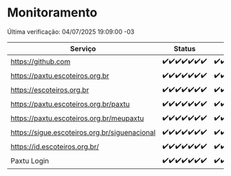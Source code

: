 # Monitoramento

Última verificação: 04/07/2025 19:09:00 -03

|Serviço|Status|Últimas 24h|
|---|---|---|
|https://github.com|<span title="2025-06-27: OK=23">✔️</span><span title="2025-06-28: OK=23">✔️</span><span title="2025-06-29: OK=23">✔️</span><span title="2025-06-30: OK=23">✔️</span><span title="2025-07-01: OK=23">✔️</span><span title="2025-07-02: OK=23">✔️</span><span title="2025-07-03: OK=21">✔️</span>|<span title="03/07/2025 19:09:00 -03 : 200">✔️</span><span title="03/07/2025 20:09:00 -03 : 200">✔️</span><span title="03/07/2025 21:49:00 -03 : 200">✔️</span><span title="03/07/2025 23:41:00 -03 : 200">✔️</span><span title="04/07/2025 00:42:00 -03 : 200">✔️</span><span title="04/07/2025 01:19:00 -03 : 200">✔️</span><span title="04/07/2025 02:13:00 -03 : 200">✔️</span><span title="04/07/2025 03:15:00 -03 : 200">✔️</span><span title="04/07/2025 04:11:00 -03 : 200">✔️</span><span title="04/07/2025 05:13:00 -03 : 200">✔️</span><span title="04/07/2025 06:11:00 -03 : 200">✔️</span><span title="04/07/2025 07:10:00 -03 : 200">✔️</span><span title="04/07/2025 08:08:00 -03 : 200">✔️</span><span title="04/07/2025 09:18:00 -03 : 200">✔️</span><span title="04/07/2025 10:24:00 -03 : 200">✔️</span><span title="04/07/2025 11:09:00 -03 : 200">✔️</span><span title="04/07/2025 12:09:00 -03 : 200">✔️</span><span title="04/07/2025 13:11:00 -03 : 200">✔️</span><span title="04/07/2025 14:08:00 -03 : 200">✔️</span><span title="04/07/2025 15:13:00 -03 : 200">✔️</span><span title="04/07/2025 16:07:00 -03 : 200">✔️</span><span title="04/07/2025 17:10:00 -03 : 200">✔️</span><span title="04/07/2025 18:09:00 -03 : 200">✔️</span><span title="04/07/2025 19:09:00 -03 : 200">✔️</span>|
|https://paxtu.escoteiros.org.br|<span title="2025-06-27: OK=23">✔️</span><span title="2025-06-28: OK=23">✔️</span><span title="2025-06-29: OK=23">✔️</span><span title="2025-06-30: OK=23">✔️</span><span title="2025-07-01: OK=23">✔️</span><span title="2025-07-02: OK=23">✔️</span><span title="2025-07-03: OK=21">✔️</span>|<span title="03/07/2025 19:09:00 -03 : 200">✔️</span><span title="03/07/2025 20:09:00 -03 : 200">✔️</span><span title="03/07/2025 21:49:00 -03 : 200">✔️</span><span title="03/07/2025 23:41:00 -03 : 200">✔️</span><span title="04/07/2025 00:42:00 -03 : 200">✔️</span><span title="04/07/2025 01:19:00 -03 : 200">✔️</span><span title="04/07/2025 02:13:00 -03 : 200">✔️</span><span title="04/07/2025 03:15:00 -03 : 200">✔️</span><span title="04/07/2025 04:11:00 -03 : 200">✔️</span><span title="04/07/2025 05:13:00 -03 : 200">✔️</span><span title="04/07/2025 06:11:00 -03 : 200">✔️</span><span title="04/07/2025 07:10:00 -03 : 200">✔️</span><span title="04/07/2025 08:08:00 -03 : 200">✔️</span><span title="04/07/2025 09:18:00 -03 : 200">✔️</span><span title="04/07/2025 10:24:00 -03 : 200">✔️</span><span title="04/07/2025 11:09:00 -03 : 200">✔️</span><span title="04/07/2025 12:09:00 -03 : 200">✔️</span><span title="04/07/2025 13:11:00 -03 : 200">✔️</span><span title="04/07/2025 14:08:00 -03 : 0">❌</span><span title="04/07/2025 15:13:00 -03 : 200">✔️</span><span title="04/07/2025 16:07:00 -03 : 200">✔️</span><span title="04/07/2025 17:10:00 -03 : 200">✔️</span><span title="04/07/2025 18:09:00 -03 : 200">✔️</span><span title="04/07/2025 19:09:00 -03 : 200">✔️</span>|
|https://escoteiros.org.br|<span title="2025-06-27: OK=23">✔️</span><span title="2025-06-28: OK=23">✔️</span><span title="2025-06-29: OK=23">✔️</span><span title="2025-06-30: OK=23">✔️</span><span title="2025-07-01: OK=23">✔️</span><span title="2025-07-02: OK=23">✔️</span><span title="2025-07-03: OK=21">✔️</span>|<span title="03/07/2025 19:09:00 -03 : 200">✔️</span><span title="03/07/2025 20:09:00 -03 : 200">✔️</span><span title="03/07/2025 21:49:00 -03 : 200">✔️</span><span title="03/07/2025 23:41:00 -03 : 200">✔️</span><span title="04/07/2025 00:42:00 -03 : 200">✔️</span><span title="04/07/2025 01:19:00 -03 : 200">✔️</span><span title="04/07/2025 02:13:00 -03 : 200">✔️</span><span title="04/07/2025 03:15:00 -03 : 200">✔️</span><span title="04/07/2025 04:11:00 -03 : 200">✔️</span><span title="04/07/2025 05:13:00 -03 : 200">✔️</span><span title="04/07/2025 06:11:00 -03 : 200">✔️</span><span title="04/07/2025 07:10:00 -03 : 200">✔️</span><span title="04/07/2025 08:08:00 -03 : 200">✔️</span><span title="04/07/2025 09:18:00 -03 : 200">✔️</span><span title="04/07/2025 10:24:00 -03 : 200">✔️</span><span title="04/07/2025 11:09:00 -03 : 200">✔️</span><span title="04/07/2025 12:09:00 -03 : 200">✔️</span><span title="04/07/2025 13:11:00 -03 : 200">✔️</span><span title="04/07/2025 14:08:00 -03 : 200">✔️</span><span title="04/07/2025 15:13:00 -03 : 200">✔️</span><span title="04/07/2025 16:07:00 -03 : 200">✔️</span><span title="04/07/2025 17:10:00 -03 : 200">✔️</span><span title="04/07/2025 18:09:00 -03 : 200">✔️</span><span title="04/07/2025 19:09:00 -03 : 200">✔️</span>|
|https://paxtu.escoteiros.org.br/paxtu|<span title="2025-06-27: OK=23">✔️</span><span title="2025-06-28: OK=23">✔️</span><span title="2025-06-29: OK=23">✔️</span><span title="2025-06-30: OK=23">✔️</span><span title="2025-07-01: OK=23">✔️</span><span title="2025-07-02: OK=23">✔️</span><span title="2025-07-03: OK=21">✔️</span>|<span title="03/07/2025 19:09:00 -03 : 200">✔️</span><span title="03/07/2025 20:09:00 -03 : 200">✔️</span><span title="03/07/2025 21:49:00 -03 : 200">✔️</span><span title="03/07/2025 23:41:00 -03 : 200">✔️</span><span title="04/07/2025 00:42:00 -03 : 200">✔️</span><span title="04/07/2025 01:19:00 -03 : 200">✔️</span><span title="04/07/2025 02:13:00 -03 : 200">✔️</span><span title="04/07/2025 03:15:00 -03 : 200">✔️</span><span title="04/07/2025 04:11:00 -03 : 200">✔️</span><span title="04/07/2025 05:13:00 -03 : 200">✔️</span><span title="04/07/2025 06:11:00 -03 : 200">✔️</span><span title="04/07/2025 07:10:00 -03 : 200">✔️</span><span title="04/07/2025 08:08:00 -03 : 200">✔️</span><span title="04/07/2025 09:18:00 -03 : 200">✔️</span><span title="04/07/2025 10:24:00 -03 : 200">✔️</span><span title="04/07/2025 11:09:00 -03 : 200">✔️</span><span title="04/07/2025 12:09:00 -03 : 200">✔️</span><span title="04/07/2025 13:11:00 -03 : 200">✔️</span><span title="04/07/2025 14:08:00 -03 : 200">✔️</span><span title="04/07/2025 15:13:00 -03 : 200">✔️</span><span title="04/07/2025 16:07:00 -03 : 200">✔️</span><span title="04/07/2025 17:10:00 -03 : 200">✔️</span><span title="04/07/2025 18:09:00 -03 : 200">✔️</span><span title="04/07/2025 19:09:00 -03 : 200">✔️</span>|
|https://paxtu.escoteiros.org.br/meupaxtu|<span title="2025-06-27: OK=23">✔️</span><span title="2025-06-28: OK=23">✔️</span><span title="2025-06-29: OK=23">✔️</span><span title="2025-06-30: OK=23">✔️</span><span title="2025-07-01: OK=23">✔️</span><span title="2025-07-02: OK=23">✔️</span><span title="2025-07-03: OK=21">✔️</span>|<span title="03/07/2025 19:09:00 -03 : 200">✔️</span><span title="03/07/2025 20:09:00 -03 : 200">✔️</span><span title="03/07/2025 21:49:00 -03 : 200">✔️</span><span title="03/07/2025 23:41:00 -03 : 200">✔️</span><span title="04/07/2025 00:42:00 -03 : 200">✔️</span><span title="04/07/2025 01:19:00 -03 : 200">✔️</span><span title="04/07/2025 02:13:00 -03 : 200">✔️</span><span title="04/07/2025 03:15:00 -03 : 200">✔️</span><span title="04/07/2025 04:11:00 -03 : 200">✔️</span><span title="04/07/2025 05:13:00 -03 : 200">✔️</span><span title="04/07/2025 06:11:00 -03 : 200">✔️</span><span title="04/07/2025 07:10:00 -03 : 200">✔️</span><span title="04/07/2025 08:08:00 -03 : 200">✔️</span><span title="04/07/2025 09:18:00 -03 : 200">✔️</span><span title="04/07/2025 10:24:00 -03 : 200">✔️</span><span title="04/07/2025 11:09:00 -03 : 200">✔️</span><span title="04/07/2025 12:09:00 -03 : 200">✔️</span><span title="04/07/2025 13:11:00 -03 : 200">✔️</span><span title="04/07/2025 14:08:00 -03 : 200">✔️</span><span title="04/07/2025 15:13:00 -03 : 200">✔️</span><span title="04/07/2025 16:07:00 -03 : 200">✔️</span><span title="04/07/2025 17:10:00 -03 : 200">✔️</span><span title="04/07/2025 18:09:00 -03 : 200">✔️</span><span title="04/07/2025 19:09:00 -03 : 200">✔️</span>|
|https://sigue.escoteiros.org.br/siguenacional|<span title="2025-06-27: OK=23">✔️</span><span title="2025-06-28: OK=23">✔️</span><span title="2025-06-29: OK=23">✔️</span><span title="2025-06-30: OK=23">✔️</span><span title="2025-07-01: OK=23">✔️</span><span title="2025-07-02: OK=23">✔️</span><span title="2025-07-03: OK=21">✔️</span>|<span title="03/07/2025 19:09:00 -03 : 200">✔️</span><span title="03/07/2025 20:09:00 -03 : 200">✔️</span><span title="03/07/2025 21:49:00 -03 : 200">✔️</span><span title="03/07/2025 23:41:00 -03 : 200">✔️</span><span title="04/07/2025 00:42:00 -03 : 200">✔️</span><span title="04/07/2025 01:19:00 -03 : 200">✔️</span><span title="04/07/2025 02:13:00 -03 : 200">✔️</span><span title="04/07/2025 03:15:00 -03 : 200">✔️</span><span title="04/07/2025 04:11:00 -03 : 200">✔️</span><span title="04/07/2025 05:13:00 -03 : 200">✔️</span><span title="04/07/2025 06:11:00 -03 : 200">✔️</span><span title="04/07/2025 07:10:00 -03 : 200">✔️</span><span title="04/07/2025 08:08:00 -03 : 200">✔️</span><span title="04/07/2025 09:18:00 -03 : 200">✔️</span><span title="04/07/2025 10:24:00 -03 : 200">✔️</span><span title="04/07/2025 11:09:00 -03 : 200">✔️</span><span title="04/07/2025 12:09:00 -03 : 200">✔️</span><span title="04/07/2025 13:11:00 -03 : 200">✔️</span><span title="04/07/2025 14:08:00 -03 : 200">✔️</span><span title="04/07/2025 15:13:00 -03 : 200">✔️</span><span title="04/07/2025 16:07:00 -03 : 200">✔️</span><span title="04/07/2025 17:10:00 -03 : 200">✔️</span><span title="04/07/2025 18:09:00 -03 : 200">✔️</span><span title="04/07/2025 19:09:00 -03 : 200">✔️</span>|
|https://id.escoteiros.org.br/|<span title="2025-06-27: OK=23">✔️</span><span title="2025-06-28: OK=23">✔️</span><span title="2025-06-29: OK=23">✔️</span><span title="2025-06-30: OK=23">✔️</span><span title="2025-07-01: OK=23">✔️</span><span title="2025-07-02: OK=23">✔️</span><span title="2025-07-03: OK=21">✔️</span>|<span title="03/07/2025 19:09:00 -03 : 200">✔️</span><span title="03/07/2025 20:09:00 -03 : 200">✔️</span><span title="03/07/2025 21:49:00 -03 : 200">✔️</span><span title="03/07/2025 23:41:00 -03 : 200">✔️</span><span title="04/07/2025 00:42:00 -03 : 200">✔️</span><span title="04/07/2025 01:19:00 -03 : 200">✔️</span><span title="04/07/2025 02:13:00 -03 : 200">✔️</span><span title="04/07/2025 03:15:00 -03 : 200">✔️</span><span title="04/07/2025 04:11:00 -03 : 200">✔️</span><span title="04/07/2025 05:13:00 -03 : 200">✔️</span><span title="04/07/2025 06:11:00 -03 : 200">✔️</span><span title="04/07/2025 07:10:00 -03 : 200">✔️</span><span title="04/07/2025 08:08:00 -03 : 200">✔️</span><span title="04/07/2025 09:18:00 -03 : 200">✔️</span><span title="04/07/2025 10:24:00 -03 : 200">✔️</span><span title="04/07/2025 11:09:00 -03 : 200">✔️</span><span title="04/07/2025 12:09:00 -03 : 200">✔️</span><span title="04/07/2025 13:11:00 -03 : 200">✔️</span><span title="04/07/2025 14:08:00 -03 : 200">✔️</span><span title="04/07/2025 15:13:00 -03 : 200">✔️</span><span title="04/07/2025 16:07:00 -03 : 200">✔️</span><span title="04/07/2025 17:10:00 -03 : 200">✔️</span><span title="04/07/2025 18:09:00 -03 : 200">✔️</span><span title="04/07/2025 19:09:00 -03 : 200">✔️</span>|
|Paxtu Login|<span title="2025-06-27: OK=23">✔️</span><span title="2025-06-28: OK=23">✔️</span><span title="2025-06-29: OK=23">✔️</span><span title="2025-06-30: OK=23">✔️</span><span title="2025-07-01: OK=23">✔️</span><span title="2025-07-02: OK=23">✔️</span><span title="2025-07-03: OK=21">✔️</span>|<span title="03/07/2025 19:09:00 -03 : 200">✔️</span><span title="03/07/2025 20:09:00 -03 : 200">✔️</span><span title="03/07/2025 21:49:00 -03 : 200">✔️</span><span title="03/07/2025 23:41:00 -03 : 200">✔️</span><span title="04/07/2025 00:42:00 -03 : 200">✔️</span><span title="04/07/2025 01:19:00 -03 : 200">✔️</span><span title="04/07/2025 02:13:00 -03 : 200">✔️</span><span title="04/07/2025 03:15:00 -03 : 200">✔️</span><span title="04/07/2025 04:11:00 -03 : 200">✔️</span><span title="04/07/2025 05:13:00 -03 : 200">✔️</span><span title="04/07/2025 06:11:00 -03 : 200">✔️</span><span title="04/07/2025 07:10:00 -03 : 200">✔️</span><span title="04/07/2025 08:08:00 -03 : 200">✔️</span><span title="04/07/2025 09:18:00 -03 : 200">✔️</span><span title="04/07/2025 10:24:00 -03 : 200">✔️</span><span title="04/07/2025 11:09:00 -03 : 200">✔️</span><span title="04/07/2025 12:09:00 -03 : 200">✔️</span><span title="04/07/2025 13:11:00 -03 : 200">✔️</span><span title="04/07/2025 14:08:00 -03 : 200">✔️</span><span title="04/07/2025 15:13:00 -03 : 200">✔️</span><span title="04/07/2025 16:07:00 -03 : 200">✔️</span><span title="04/07/2025 17:10:00 -03 : 200">✔️</span><span title="04/07/2025 18:09:00 -03 : 200">✔️</span><span title="04/07/2025 19:09:00 -03 : 200">✔️</span>|
